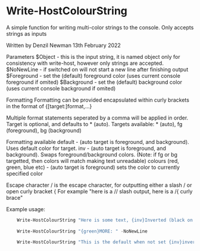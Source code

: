 # Write-HostColourString
A simple function for writing multi-color strings to the console.
Only accepts strings as inputs

Written by Denzil Newman 13th February 2022



Parameters 
    $Object - this is the input string, it is named object only for consistency with write-host, however only strings are accepted.
    $NoNewLine - if switched on will not start a new line after finishing output
    $Foreground - set the (default) foreground color (uses current console foreground if omited)
    $Background - set the (default) background color (uses current console background if omited)

Formatting
Formatting can be provided encapsulated within curly brackets in the format of
{[target:]format,...}

Multiple format statements seperated by a comma will be applied in order.  Target is optional, and defaults to * (auto).
    Targets available: * (auto), fg (foreground), bg (background)

Formatting available
    default - (auto target is foreground, and background).  Uses default color for target.
    inv - (auto target is foreground, and background).  Swaps foreground/background colors.  (Note: if fg or bg targetted, then colors will match making text unreadable)
    colours (red, green, blue etc)  - (auto target is foreground) sets the color to currently specified color

Escape character
    / is the escape character, for outputting either a slash / or open curly bracket {
    For example "here is a // slash output, here is a /{ curly brace"

Example usage:
  
````PowerShell
    Write-HostColourString "Here is some text, {inv}Inverted (black on white) {red}Red on white {inv}Inverted again (now white on red){default} and here is text in the default colors again!" -Foreground white -Background black
    
    Write-HostColourString "{green}MORE: " -NoNewLine
    
    Write-HostColourString "This is the default when not set {inv}inverted{inv}back {fg:blue,bg:white}and blue on white{default}." 
    
````
